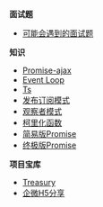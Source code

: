 **面试题**

 * [可能会遇到的面试题](/home.md)

**知识**
 
* [Promise-ajax](/promise-ajax.md)
* [Event Loop](/Event-Loop.md)
* [Ts](/ts.md)
* [发布订阅模式](/发布订阅模式.md)
* [观察者模式](/观察者模式.md)
* [柯里化函数](/柯里化函数.md)
* [简易版Promise](/promise.md)
* [终极版Promise](/promise2.md)

**项目宝库**  
* [Treasury](/treasury.md)
* [企微H5分享](/xmbk/weixinh5.md)